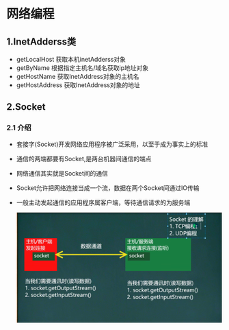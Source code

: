 # 网络编程

## 1.InetAdderss类

- getLocalHost 	获取本机inetAdderss对象
- getByName       根据指定主机名/域名获取ip地址对象
- getHostName    获取InetAddress对象的主机名 
- getHostAddress   获取InetAddress对象的地址

## 2.Socket

### 2.1  介绍

- 套接字(Socket)开发网络应用程序被广泛采用，以至于成为事实上的标准

- 通信的两端都要有Socket,是两台机器间通信的端点

- 网络通信其实就是Socket间的通信

- Socket允许把网络连接当成一个流，数据在两个Socket间通过IO传输

- 一般主动发起通信的应用程序属客户端，等待通信请求的为服务端

    ![socket.png](public/images/socket.png)

